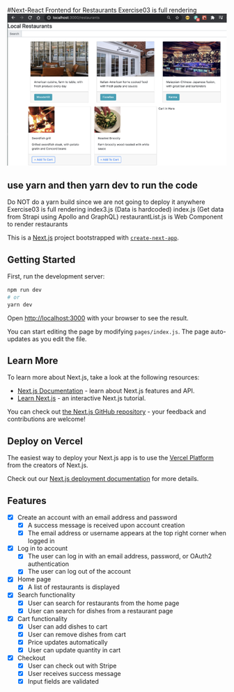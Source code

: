 #Next-React Frontend for Restaurants
Exercise03 is full rendering
<img src = 'packages/docs/assets/restaurants.png'>

## use yarn and then yarn dev to run the code

Do NOT do a yarn build since we are not going to deploy it anywhere
Exercise03 is full rendering
index3.js (Data is hardcoded)
index.js (Get data from Strapi using Apollo and GraphQL)
restaurantList.js is Web Component to render restaurants

This is a [Next.js](https://nextjs.org/) project bootstrapped with [`create-next-app`](https://github.com/vercel/next.js/tree/canary/packages/create-next-app).

## Getting Started

First, run the development server:

```bash
npm run dev
# or
yarn dev
```

Open [http://localhost:3000](http://localhost:3000) with your browser to see the result.

You can start editing the page by modifying `pages/index.js`. The page auto-updates as you edit the file.

## Learn More

To learn more about Next.js, take a look at the following resources:

- [Next.js Documentation](https://nextjs.org/docs) - learn about Next.js features and API.
- [Learn Next.js](https://nextjs.org/learn) - an interactive Next.js tutorial.

You can check out [the Next.js GitHub repository](https://github.com/vercel/next.js/) - your feedback and contributions are welcome!

## Deploy on Vercel

The easiest way to deploy your Next.js app is to use the [Vercel Platform](https://vercel.com/import?utm_medium=default-template&filter=next.js&utm_source=create-next-app&utm_campaign=create-next-app-readme) from the creators of Next.js.

Check out our [Next.js deployment documentation](https://nextjs.org/docs/deployment) for more details.

## Features 

- [x] Create an account with an email address and password
  - [x] A success message is received upon account creation
  - [x] The email address or username appears at the top right corner when logged in
- [x] Log in to account
  - [x] The user can log in with an email address, password, or OAuth2 authentication
  - [x] The user can log out of the account
- [x] Home page
  - [x] A list of restaurants is displayed
- [x] Search functionality
  - [x] User can search for restaurants from the home page
  - [x] User can search for dishes from a restaurant page
- [x] Cart functionality
  - [x] User can add dishes to cart
  - [x] User can remove dishes from cart
  - [x] Price updates automatically
  - [x] User can update quantity in cart
- [x] Checkout
  - [x] User can check out with Stripe
  - [x] User receives success message
  - [x] Input fields are validated